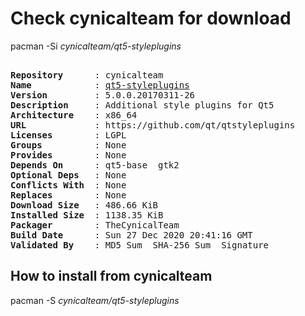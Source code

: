 # Check cynicalteam for download

pacman -Si *cynicalteam/qt5-styleplugins*

<div class="highlight"><pre class="highlight"><text>
<b>Repository</b>      : cynicalteam
<b>Name</b>            : <a href="../../x86_64/qt5-styleplugins-5.0.0.20170311-26-x86_64.pkg.tar.zst">qt5-styleplugins</a>
<b>Version</b>         : 5.0.0.20170311-26
<b>Description</b>     : Additional style plugins for Qt5
<b>Architecture</b>    : x86_64
<b>URL</b>             : https://github.com/qt/qtstyleplugins
<b>Licenses</b>        : LGPL
<b>Groups</b>          : None
<b>Provides</b>        : None
<b>Depends On</b>      : qt5-base  gtk2
<b>Optional Deps</b>   : None
<b>Conflicts With</b>  : None
<b>Replaces</b>        : None
<b>Download Size</b>   : 486.66 KiB
<b>Installed Size</b>  : 1138.35 KiB
<b>Packager</b>        : TheCynicalTeam <wayne6324@gmail.com>
<b>Build Date</b>      : Sun 27 Dec 2020 20:41:16 GMT
<b>Validated By</b>    : MD5 Sum  SHA-256 Sum  Signature
</text></pre></div>

## How to install from cynicalteam

pacman -S *cynicalteam/qt5-styleplugins*
